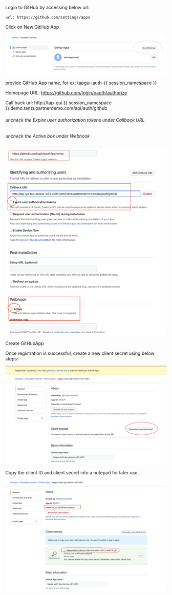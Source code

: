 
Login to GitHub by accessing below url: 

```dashboard:open-url
url: https://github.com/settings/apps
```

Click on New GitHub App

![GitHub](github-1.png)

provide GitHub App name, for ex: tapgui-auth-{{ session_namespace }}

Homepage URL: https://github.com/login/oauth/authorize

Call back url: http://tap-gui.{{ session_namespace }}.demo.tanzupartnerdemo.com/api/auth/github

###### uncheck the Expire user authorization tokens under Callback URL

###### uncheck the Active box under Webhook

![GitHub](github-2.png)

Create GitHubApp

Once registration is successful, create a new client secret using below steps: 

![GitHub](github-3.png)

Copy the client ID and client secret into a notepad for later use. 

![GitHub](github-4.png)
